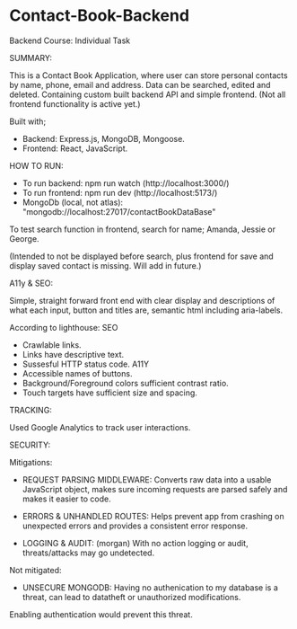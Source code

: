 # Contact-Book-Backend

Backend Course: Individual Task

SUMMARY:

This is a Contact Book Application, where user can store personal contacts
by name, phone, email and address. Data can be searched, edited and deleted.
Containing custom built backend API and simple frontend.
(Not all frontend functionality is active yet.)

Built with;

- Backend: Express.js, MongoDB, Mongoose.
- Frontend: React, JavaScript.

HOW TO RUN:

- To run backend: npm run watch (http://localhost:3000/)
- To run frontend: npm run dev (http://localhost:5173/)
- MongoDb (local, not atlas): "mongodb://localhost:27017/contactBookDataBase"

To test search function in frontend,
search for name; Amanda, Jessie or George.

(Intended to not be displayed before search, plus frontend for save and display saved contact is missing. Will add in future.)

A11y & SEO:

Simple, straight forward front end with clear display and descriptions of what each input, button and titles are, semantic html including aria-labels.

According to lighthouse:
SEO

- Crawlable links.
- Links have descriptive text.
- Sussesful HTTP status code.
  A11Y
- Accessible names of buttons.
- Background/Foreground colors sufficient contrast ratio.
- Touch targets have sufficient size and spacing.

TRACKING:

Used Google Analytics to track user interactions.

SECURITY:

Mitigations:

- REQUEST PARSING MIDDLEWARE:
  Converts raw data into a usable JavaScript object, makes sure incoming requests are parsed safely and makes it easier to code.

- ERRORS & UNHANDLED ROUTES:
  Helps prevent app from crashing on unexpected errors and provides a consistent error response.

- LOGGING & AUDIT: (morgan)
  With no action logging or audit, threats/attacks may go undetected.

Not mitigated:

- UNSECURE MONGODB:
  Having no authenication to my database is a threat, can lead to datatheft or unauthorized modifications.

Enabling authentication would prevent this threat.
